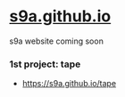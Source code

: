 # [s9a.github.io](https://s9a.github.io/)
s9a website coming soon

### 1st project: tape

- https://s9a.github.io/tape
